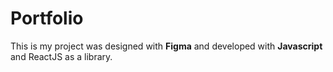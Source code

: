 # Portfolio

This is my project was designed with **Figma** and developed with **Javascript** and ReactJS as a library.
